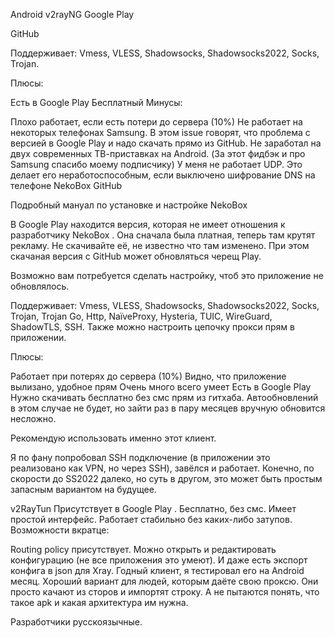 ﻿Android
v2rayNG
Google Play

GitHub

Поддерживает: Vmess, VLESS, Shadowsocks, Shadowsocks2022, Socks, Trojan.

Плюсы:

Есть в Google Play
Бесплатный
Минусы:

Плохо работает, если есть потери до сервера (10%)
Не работает на некоторых телефонах Samsung. В этом issue говорят, что проблема с версией в Google Play и надо скачать прямо из GitHub.
Не заработал на двух современных ТВ-приставках на Android. (За этот фидбэк и про Samsung спасибо моему подписчику)
У меня не работает UDP. Это делает его неработоспособным, если выключено шифрование DNS на телефоне
NekoBox
GitHub

Подробный мануал по установке и настройке NekoBox

В Google Play находится версия, которая не имеет отношения к разработчику NekoBox . Она сначала была платная, теперь там крутят рекламу. Не скачивайте её, не известно что там изменено. При этом скачаная версия с GitHub может обновляться черещ Play.

Возможно вам потребуется сделать настройку, чтоб это приложение не обновлялось.

Поддерживает: Vmess, VLESS, Shadowsocks, Shadowsocks2022, Socks, Trojan, Trojan Go, Http, NaïveProxy, Hysteria, TUIC, WireGuard, ShadowTLS, SSH. Также можно настроить цепочку прокси прям в приложении.

Плюсы:

Работает при потерях до сервера (10%)
Видно, что приложение вылизано, удобное прям
Очень много всего умеет
Есть в Google Play
Нужно скачивать бесплатно без смс прям из гитхаба. Автообновлений в этом случае не будет, но зайти раз в пару месяцев вручную обновится несложно.

Рекомендую использовать именно этот клиент.

Я по фану попробовал SSH подключение (в приложении это реализовано как VPN, но через SSH), завёлся и работает. Конечно, по скорости до SS2022 далеко, но суть в другом, это может быть простым запасным вариантом на будущее.

v2RayTun
Присутствует в Google Play . Бесплатно, без смс.
Имеет простой интерфейс.
Работает стабильно без каких-либо затупов.
Возможности вкратце:

Routing policy присутствует.
Можно открыть и редактировать конфигурацию (не все приложения это умеют).
И даже есть экспорт конфига в json для Xray.
Годный клиент, я тестировал его на Android месяц. Хороший вариант для людей, которым даёте свою проксю. Они просто качают из сторов и импортят строку. А не пытаются понять, что такое apk и какая архитектура им нужна.

Разработчики русскоязычные.